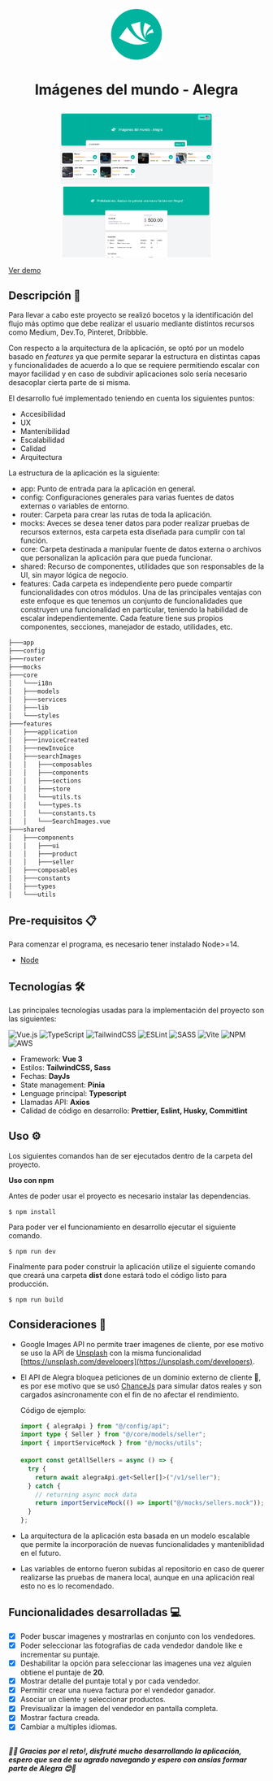 <p align="center">
<img src="./public/logo.png" alt="preview" width="100" >
</p>

<h1>
<p align="center">
  Imágenes del mundo - Alegra
</p>
</h1>

<p align="center">
<img src="./docs/preview-1.png" alt="preview" width="300" />
<img src="./docs/preview-2.png" alt="preview" width="292" />
</p>

[Ver demo](https://main.d3i8o9r76xprsx.amplifyapp.com/)

## Descripción 🚀

Para llevar a cabo este proyecto se realizó bocetos y la identificación del flujo más optimo que debe realizar el usuario mediante distintos recursos como Medium, Dev.To, Pinteret, Dribbble.

Con respecto a la arquitectura de la aplicación, se optó por un modelo basado en _features_ ya que permite separar la estructura en distintas capas y funcionalidades de acuerdo a lo que se requiere permitiendo escalar con mayor facilidad y en caso de subdivir aplicaciones solo sería necesario desacoplar cierta parte de si misma.

El desarrollo fué implementado teniendo en cuenta los siguientes puntos:

- Accesibilidad
- UX
- Mantenibilidad
- Escalabilidad
- Calidad
- Arquitectura

La estructura de la aplicación es la siguiente:

- app: Punto de entrada para la aplicación en general.
- config: Configuraciones generales para varias fuentes de datos externas o variables de entorno.
- router: Carpeta para crear las rutas de toda la aplicación.
- mocks: Aveces se desea tener datos para poder realizar pruebas de recursos externos, esta carpeta esta diseñada para cumplir con tal función.
- core: Carpeta destinada a manipular fuente de datos externa o archivos que personalizan la aplicación para que pueda funcionar.
- shared: Recurso de componentes, utilidades que son responsables de la UI, sin mayor lógica de negocio.
- features: Cada carpeta es independiente pero puede compartir funcionalidades con otros módulos. Una de las principales ventajas con este enfoque es que tenemos un conjunto de funcionalidades que construyen una funcionalidad en particular, teniendo la habilidad de escalar independientemente. Cada feature tiene sus propios componentes, secciones, manejador de estado, utilidades, etc.

```
├───app
├───config
├───router
├───mocks
├───core
│   └───i18n
│   ├───models
│   ├───services
│   ├───lib
│   └───styles
├───features
│   ├───application
│   ├───invoiceCreated
│   ├───newInvoice
│   ├───searchImages
│   │   ├───composables
│   │   ├───components
│   │   ├───sections
│   │   ├───store
│   │   └───utils.ts
│   │   └───types.ts
│   │   └───constants.ts
│   │   └───SearchImages.vue
├───shared
│   ├───components
│   │   ├───ui
│   │   ├───product
│   │   ├───seller
│   ├───composables
│   ├───constants
│   ├───types
│   └───utils
```

## Pre-requisitos 📋

Para comenzar el programa, es necesario tener instalado Node>=14.

- [Node](https://nodejs.org/en/download/)

## Tecnologías 🛠️

Las principales tecnologías usadas para la implementación del proyecto son las siguientes:

![Vue.js](https://img.shields.io/badge/vuejs-%2335495e.svg?style=for-the-badge&logo=vuedotjs&logoColor=%234FC08D)
![TypeScript](https://img.shields.io/badge/typescript-%23007ACC.svg?style=for-the-badge&logo=typescript&logoColor=white)
![TailwindCSS](https://img.shields.io/badge/tailwindcss-%2338B2AC.svg?style=for-the-badge&logo=tailwind-css&logoColor=white)
![ESLint](https://img.shields.io/badge/ESLint-4B3263?style=for-the-badge&logo=eslint&logoColor=white)
![SASS](https://img.shields.io/badge/SASS-hotpink.svg?style=for-the-badge&logo=SASS&logoColor=white)
![Vite](https://img.shields.io/badge/vite-%23646CFF.svg?style=for-the-badge&logo=vite&logoColor=white)
![NPM](https://img.shields.io/badge/NPM-%23000000.svg?style=for-the-badge&logo=npm&logoColor=white)
![AWS](https://img.shields.io/badge/AWS-%23FF9900.svg?style=for-the-badge&logo=amazon-aws&logoColor=white)

- Framework: **Vue 3**
- Estilos: **TailwindCSS, Sass**
- Fechas: **DayJs**
- State management: **Pinia**
- Lenguage principal: **Typescript**
- Llamadas API: **Axios**
- Calidad de código en desarrollo: **Prettier, Eslint, Husky, Commitlint**

## Uso ⚙️

Los siguientes comandos han de ser ejecutados dentro de la carpeta del proyecto.

**Uso con npm**

Antes de poder usar el proyecto es necesario instalar las dependencias.

```console
$ npm install
```

Para poder ver el funcionamiento en desarrollo ejecutar el siguiente comando.

```console
$ npm run dev
```

Finalmente para poder construir la aplicación utilize el siguiente comando que creará una carpeta **dist** done estará todo el código listo para producción.

```console
$ npm run build
```

## Consideraciones 🙌

- Google Images API no permite traer imagenes de cliente, por ese motivo se uso la API de [Unsplash](https://unsplash.com/) con la misma funcionalidad [https://unsplash.com/developers](https://unsplash.com/developers).

- El API de Alegra bloquea peticiones de un dominio externo de cliente 🙁, es por ese motivo que se usó [ChanceJs](https://chancejs.com/) para simular datos reales y son cargados asíncronamente con el fin de no afectar el rendimiento.

  Código de ejemplo:

  ```ts
  import { alegraApi } from "@/config/api";
  import type { Seller } from "@/core/models/seller";
  import { importServiceMock } from "@/mocks/utils";

  export const getAllSellers = async () => {
    try {
      return await alegraApi.get<Seller[]>("/v1/seller");
    } catch {
      // returning async mock data
      return importServiceMock(() => import("@/mocks/sellers.mock"));
    }
  };
  ```

- La arquitectura de la aplicación esta basada en un modelo escalable que permite la incorporación de nuevas funcionalidades y manteniblidad en el futuro.

- Las variables de entorno fueron subidas al repositorio en caso de querer realizarse las pruebas de manera local, aunque en una aplicación real esto no es lo recomendado.

## Funcionalidades desarrolladas 💻

- [x] Poder buscar imagenes y mostrarlas en conjunto con los vendedores.
- [x] Poder seleccionar las fotografias de cada vendedor dandole like e incrementar su puntaje.
- [x] Deshabilitar la opción para seleccionar las imagenes una vez alguien obtiene el puntaje de **20**.
- [x] Mostrar detalle del puntaje total y por cada vendedor.
- [x] Permitir crear una nueva factura por el vendedor ganador.
- [x] Asociar un cliente y seleccionar productos.
- [x] Previsualizar la imagen del vendedor en pantalla completa.
- [x] Mostrar factura creada.
- [x] Cambiar a multiples idiomas.

##

#### **_💫😊 Gracias por el reto!, disfruté mucho desarrollando la aplicación, espero que sea de su agrado navegando y espero con ansias formar parte de Alegra 😊💫_**

